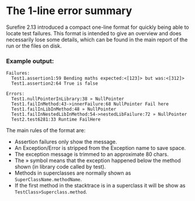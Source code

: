 <!--
Licensed to the Apache Software Foundation (ASF) under one
or more contributor license agreements.  See the NOTICE file
distributed with this work for additional information
regarding copyright ownership.  The ASF licenses this file
to you under the Apache License, Version 2.0 (the
"License"); you may not use this file except in compliance
with the License.  You may obtain a copy of the License at

  http://www.apache.org/licenses/LICENSE-2.0

Unless required by applicable law or agreed to in writing,
software distributed under the License is distributed on an
"AS IS" BASIS, WITHOUT WARRANTIES OR CONDITIONS OF ANY
KIND, either express or implied.  See the License for the
specific language governing permissions and limitations
under the License.
-->

The 1-line error summary
========================

Surefire 2.13 introduced a compact one-line format for quickly being able to locate test failures. This format
is intended to give an overview and does necessarily lose some details, which can be found in the main
report of the run or the files on disk.

### Example output:

    Failures:
      Test1.assertion1:59 Bending maths expected:<[123]> but was:<[312]>
      Test1.assertion2:64 True is false

    Errors:
      Test1.nullPointerInLibrary:38 » NullPointer
      Test1.failInMethod:43->innerFailure:68 NullPointer Fail here
      Test1.failInLibInMethod:48 » NullPointer
      Test1.failInNestedLibInMethod:54->nestedLibFailure:72 » NullPointer
      Test2.test6281:33 Runtime FailHere

The main rules of the format are:

 * Assertion failures only show the message.
 * An Exception/Error is stripped from the Exception name to save space.
 * The exception message is trimmed to an approximate 80 chars.
 * The » symbol means that the exception happened below the method shown (in library code called by test).
 * Methods in superclasses are normally shown as `SuperClassName.methodName`.
 * If the first method in the stacktrace is in a superclass it will be show as `TestClass>Superclass.method`.
